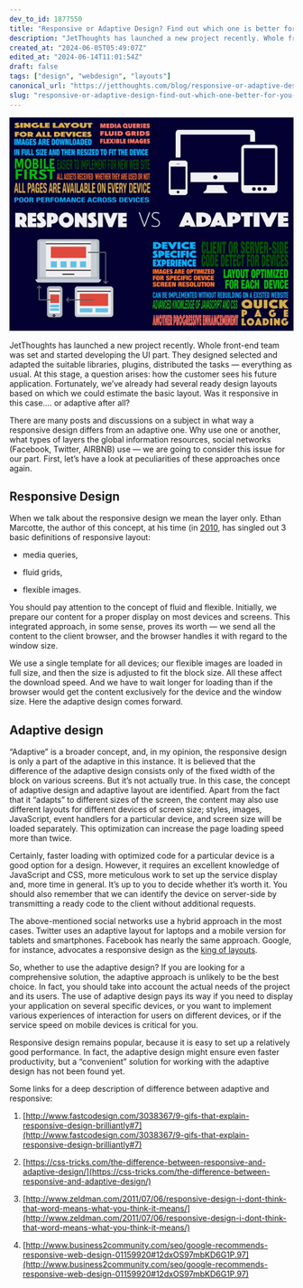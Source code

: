 ```yaml
---
dev_to_id: 1877550
title: "Responsive or Adaptive Design? Find out which one is better for you"
description: "JetThoughts has launched a new project recently. Whole front-end team was set and started..."
created_at: "2024-06-05T05:49:07Z"
edited_at: "2024-06-14T11:01:54Z"
draft: false
tags: ["design", "webdesign", "layouts"]
canonical_url: "https://jetthoughts.com/blog/responsive-or-adaptive-design-find-out-which-one-better-for-you-webdesign/"
slug: "responsive-or-adaptive-design-find-out-which-one-better-for-you-webdesign"
---
```

![](https://raw.githubusercontent.com/jetthoughts/jetthoughts.github.io/master/static/assets/img/blog/responsive-or-adaptive-design-find-out-which-one-better-for-you-webdesign/file_0.jpeg)

JetThoughts has launched a new project recently. Whole front-end team was set and started developing the UI part. They designed selected and adapted the suitable libraries, plugins, distributed the tasks — everything as usual. At this stage, a question arises: how the customer sees his future application. Fortunately, we’ve already had several ready design layouts based on which we could estimate the basic layout. Was it responsive in this case…. or adaptive after all?

There are many posts and discussions on a subject in what way a responsive design differs from an adaptive one. Why use one or another, what types of layers the global information resources, social networks (Facebook, Twitter, AIRBNB) use — we are going to consider this issue for our part. First, let’s have a look at peculiarities of these approaches once again.

## Responsive Design

When we talk about the responsive design we mean the layer only. Ethan Marcotte, the author of this concept, at his time (in [2010](http://alistapart.com/article/responsive-web-design), has singled out 3 basic definitions of responsive layout:

* media queries,

* fluid grids,

* flexible images.

You should pay attention to the concept of fluid and flexible. Initially, we prepare our content for a proper display on most devices and screens. This integrated approach, in some sense, proves its worth — we send all the content to the client browser, and the browser handles it with regard to the window size.

We use a single template for all devices; our flexible images are loaded in full size, and then the size is adjusted to fit the block size. All these affect the download speed. And we have to wait longer for loading than if the browser would get the content exclusively for the device and the window size. Here the adaptive design comes forward.

## Adaptive design

“Adaptive” is a broader concept, and, in my opinion, the responsive design is only a part of the adaptive in this instance. It is believed that the difference of the adaptive design consists only of the fixed width of the block on various screens. But it’s not actually true. In this case, the concept of adaptive design and adaptive layout are identified. Apart from the fact that it “adapts” to different sizes of the screen, the content may also use different layouts for different devices of screen size; styles, images, JavaScript, event handlers for a particular device, and screen size will be loaded separately. This optimization can increase the page loading speed more than twice.

Certainly, faster loading with optimized code for a particular device is a good option for a design. However, it requires an excellent knowledge of JavaScript and CSS, more meticulous work to set up the service display and, more time in general. It’s up to you to decide whether it’s worth it. You should also remember that we can identify the device on server-side by transmitting a ready code to the client without additional requests.

The above-mentioned social networks use a hybrid approach in the most cases. Twitter uses an adaptive layout for laptops and a mobile version for tablets and smartphones. Facebook has nearly the same approach. Google, for instance, advocates a responsive design as the [king of layouts](http://www.socialmediatoday.com/technology-data/2015-02-18/why-google-recommends-responsive-web-design).

So, whether to use the adaptive design? If you are looking for a comprehensive solution, the adaptive approach is unlikely to be the best choice. In fact, you should take into account the actual needs of the project and its users. The use of adaptive design pays its way if you need to display your application on several specific devices, or you want to implement various experiences of interaction for users on different devices, or if the service speed on mobile devices is critical for you.

Responsive design remains popular, because it is easy to set up a relatively good performance. In fact, the adaptive design might ensure even faster productivity, but a “convenient” solution for working with the adaptive design has not been found yet.

Some links for a deep description of difference between adaptive and responsive:

 1. [http://www.fastcodesign.com/3038367/9-gifs-that-explain-responsive-design-brilliantly#7](http://www.fastcodesign.com/3038367/9-gifs-that-explain-responsive-design-brilliantly#7)

 2. [https://css-tricks.com/the-difference-between-responsive-and-adaptive-design/](https://css-tricks.com/the-difference-between-responsive-and-adaptive-design/)

 3. [http://www.zeldman.com/2011/07/06/responsive-design-i-dont-think-that-word-means-what-you-think-it-means/](http://www.zeldman.com/2011/07/06/responsive-design-i-dont-think-that-word-means-what-you-think-it-means/)

 4. [http://www.business2community.com/seo/google-recommends-responsive-web-design-01159920#12dxOS97mbKD6G1P.97](http://www.business2community.com/seo/google-recommends-responsive-web-design-01159920#12dxOS97mbKD6G1P.97)
